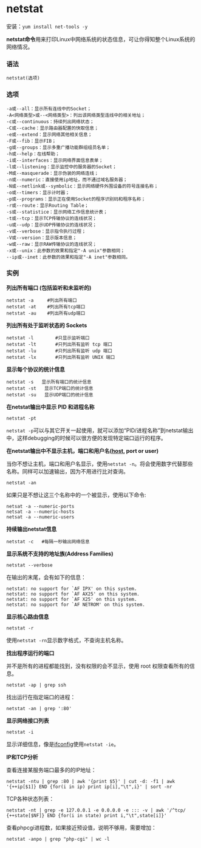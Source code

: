 # netstat

安装：`yum install net-tools -y`

**netstat命令**用来打印Linux中网络系统的状态信息，可让你得知整个Linux系统的网络情况。

### 语法 

```
netstat(选项)
```

### 选项 

```
-a或--all：显示所有连线中的Socket；
-A<网络类型>或--<网络类型>：列出该网络类型连线中的相关地址；
-c或--continuous：持续列出网络状态；
-C或--cache：显示路由器配置的快取信息；
-e或--extend：显示网络其他相关信息；
-F或--fib：显示FIB；
-g或--groups：显示多重广播功能群组组员名单；
-h或--help：在线帮助；
-i或--interfaces：显示网络界面信息表单；
-l或--listening：显示监控中的服务器的Socket；
-M或--masquerade：显示伪装的网络连线；
-n或--numeric：直接使用ip地址，而不通过域名服务器；
-N或--netlink或--symbolic：显示网络硬件外围设备的符号连接名称；
-o或--timers：显示计时器；
-p或--programs：显示正在使用Socket的程序识别码和程序名称；
-r或--route：显示Routing Table；
-s或--statistice：显示网络工作信息统计表；
-t或--tcp：显示TCP传输协议的连线状况；
-u或--udp：显示UDP传输协议的连线状况；
-v或--verbose：显示指令执行过程；
-V或--version：显示版本信息；
-w或--raw：显示RAW传输协议的连线状况；
-x或--unix：此参数的效果和指定"-A unix"参数相同；
--ip或--inet：此参数的效果和指定"-A inet"参数相同。
```

### 实例 

**列出所有端口 (包括监听和未监听的)**

```
netstat -a     #列出所有端口
netstat -at    #列出所有tcp端口
netstat -au    #列出所有udp端口                             
```

**列出所有处于监听状态的 Sockets**

```
netstat -l        #只显示监听端口
netstat -lt       #只列出所有监听 tcp 端口
netstat -lu       #只列出所有监听 udp 端口
netstat -lx       #只列出所有监听 UNIX 端口
```

**显示每个协议的统计信息**

```
netstat -s   显示所有端口的统计信息
netstat -st   显示TCP端口的统计信息
netstat -su   显示UDP端口的统计信息
```

**在netstat输出中显示 PID 和进程名称**

```
netstat -pt
```

`netstat -p`可以与其它开关一起使用，就可以添加“PID/进程名称”到netstat输出中，这样debugging的时候可以很方便的发现特定端口运行的程序。

**在netstat输出中不显示主机，端口和用户名([host](http://man.linuxde.net/host), port or user)**

当你不想让主机，端口和用户名显示，使用`netstat -n`。将会使用数字代替那些名称。同样可以加速输出，因为不用进行比对查询。

```
netstat -an
```

如果只是不想让这三个名称中的一个被显示，使用以下命令:

```
netsat -a --numeric-ports
netsat -a --numeric-hosts
netsat -a --numeric-users
```

**持续输出netstat信息**

```
netstat -c   #每隔一秒输出网络信息
```

**显示系统不支持的地址族(Address Families)**

```
netstat --verbose
```

在输出的末尾，会有如下的信息：

```
netstat: no support for `AF IPX' on this system.
netstat: no support for `AF AX25' on this system.
netstat: no support for `AF X25' on this system.
netstat: no support for `AF NETROM' on this system.
```

**显示核心路由信息**

```
netstat -r
```

使用`netstat -rn`显示数字格式，不查询主机名称。

**找出程序运行的端口**

并不是所有的进程都能找到，没有权限的会不显示，使用 root 权限查看所有的信息。

```
netstat -ap | grep ssh
```

找出运行在指定端口的进程：

```
netstat -an | grep ':80'
```

**显示网络接口列表**

```
netstat -i
```

显示详细信息，像是[ifconfig](http://man.linuxde.net/ifconfig)使用`netstat -ie`。

**IP和TCP分析**

查看连接某服务端口最多的的IP地址：

```
netstat -ntu | grep :80 | awk '{print $5}' | cut -d: -f1 | awk '{++ip[$1]} END {for(i in ip) print ip[i],"\t",i}' | sort -nr
```

TCP各种状态列表：

```
netstat -nt | grep -e 127.0.0.1 -e 0.0.0.0 -e ::: -v | awk '/^tcp/ {++state[$NF]} END {for(i in state) print i,"\t",state[i]}'
```

查看phpcgi进程数，如果接近预设值，说明不够用，需要增加：

```
netstat -anpo | grep "php-cgi" | wc -l
```